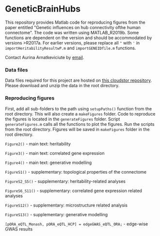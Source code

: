 # GeneticBrainHubs
This repository provides Matlab code for reproducing figures from the paper entitled "Genetic influences on hub connectivity ofthe human connectome". The code was written using MATLAB_R2019b. Some functions are dependent on the version and should be accommodated by versions >R2017a. For earlier versions, please replace all `"` with `'` in `importHeritabilityResultwP.m` and `importGENEIDfile.m` functions. 

Contact Aurina Arnatkeviciute by [email](mailto:aurina.arnatkeviciute@monash.edu).

### Data files
Data files required for this project are hosted on [this cloudstor repository](https://cloudstor.aarnet.edu.au/plus/s/yZafVFjELsQ8SoB).
Please download and unzip the data in the root directory.

### Reproducing figures
First, add all sub-folders to the path using `setupPaths()` function from the root directory. This will also create a `makeFigures` folder.
Code to reproduce the figures is located in the `generateFigures` folder. Script `generateFigures.m` calls all the functions to plot the figures. Run the scripts from the root directory. Figures will be saved in `makeFigures` folder in the root directory.


`Figure2()` - main text: heritability


`Figure3()` - main text: correlated gene expression


`Figure4()` - main text: generative modelling


`FigureS1()` - supplementary: topological properties of the connectome


`FigureS2_S5()` - supplementary: heritability-related analyses


`FigureS6_S11()` - supplementary: correlated gene expression related analyses


`FigureS12()` - supplementary: microstructure related analysis


`FigureS13()` - supplementary: generative modelling


`[pORA_eQTL_Monash, pORA_eQTL_HCP] = edgeGWAS_eQTL_ORA;` - edge-wise GWAS results
